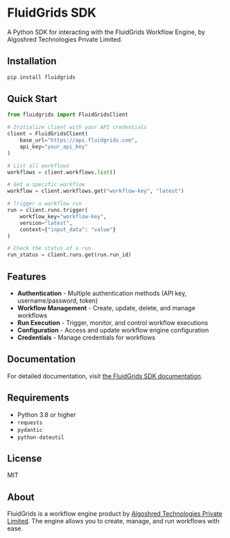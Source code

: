 # FluidGrids SDK

A Python SDK for interacting with the FluidGrids Workflow Engine, by Algoshred Technologies Private Limited.

## Installation

```bash
pip install fluidgrids
```

## Quick Start

```python
from fluidgrids import FluidGridsClient

# Initialize client with your API credentials
client = FluidGridsClient(
    base_url="https://api.fluidgrids.com",
    api_key="your_api_key"
)

# List all workflows
workflows = client.workflows.list()

# Get a specific workflow
workflow = client.workflows.get("workflow-key", "latest")

# Trigger a workflow run
run = client.runs.trigger(
    workflow_key="workflow-key",
    version="latest",
    context={"input_data": "value"}
)

# Check the status of a run
run_status = client.runs.get(run.run_id)
```

## Features

- **Authentication** - Multiple authentication methods (API key, username/password, token)
- **Workflow Management** - Create, update, delete, and manage workflows
- **Run Execution** - Trigger, monitor, and control workflow executions
- **Configuration** - Access and update workflow engine configuration
- **Credentials** - Manage credentials for workflows

## Documentation

For detailed documentation, visit [the FluidGrids SDK documentation](https://docs.fluidgrids.ai/sdk).

## Requirements

- Python 3.8 or higher
- `requests`
- `pydantic`
- `python-dateutil`

## License

MIT

## About

FluidGrids is a workflow engine product by [Algoshred Technologies Private Limited](https://fluidgrids.ai/). The engine allows you to create, manage, and run workflows with ease. 